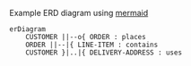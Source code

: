 Example ERD diagram using [mermaid](https://github.blog/developer-skills/github/include-diagrams-markdown-files-mermaid/)

```mermaid
erDiagram
    CUSTOMER ||--o{ ORDER : places
    ORDER ||--|{ LINE-ITEM : contains
    CUSTOMER }|..|{ DELIVERY-ADDRESS : uses
```
